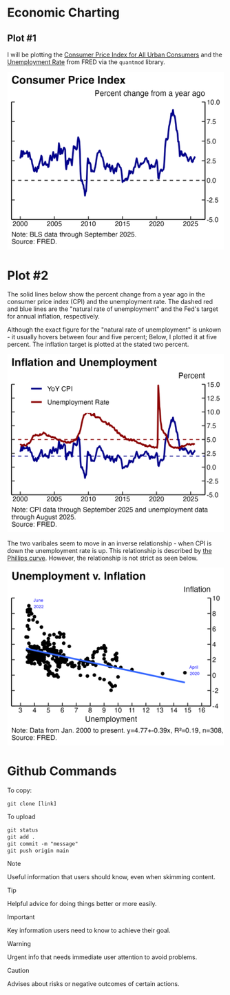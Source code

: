 # Economic Charting

## Plot #1

I will be plotting the [Consumer Price Index for All Urban Consumers](https://fred.stlouisfed.org/graph/?g=1wmdD) and the [Unemployment Rate](https://fred.stlouisfed.org/series/UNRATE) from FRED via the `quantmod` library.

![Plot #1](plots/plot_cpi.png)

<!-- Can we make this plot any smaller?
<br /><img src="plots/plot_cpi.png" alt="Plot #1b" width="400"/>\
Do I need to add in another line break here? Certainly so. -->

# Plot #2

The solid lines below show the percent change from a year ago in the consumer price index (CPI) and the unemployment rate. The dashed red and blue lines are the "natural rate of unemployment" and the Fed's target for annual inflation, respectively. 

Although the exact figure for the "natural rate of unemployment" is unkown - it usually hovers between four and five percent; Below, I plotted it at five percent. The inflation target is plotted at the stated two percent.

![Plot #2](plots/plot_cpi_unrate.png)

The two varibales seem to move in an inverse relationship - when CPI is down the unemployment rate is up. This relationship is described by [the Phillips curve](https://en.wikipedia.org/wiki/Phillips_curve#/media/File:U.S._Phillips_Curve_2000_to_2013.png). However, the relationship is not strict as seen below.

![Plot #Phil](plots/plot_phillips_curve.png)

# Github Commands
To copy:
```
git clone [link]
```
To upload
```
git status
git add .
git commit -m "message"
git push origin main
```
> [!NOTE]
> Useful information that users should know, even when skimming content.

> [!TIP]
> Helpful advice for doing things better or more easily.

> [!IMPORTANT]
> Key information users need to know to achieve their goal.

> [!WARNING]
> Urgent info that needs immediate user attention to avoid problems.

> [!CAUTION]
> Advises about risks or negative outcomes of certain actions.